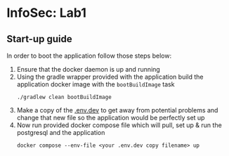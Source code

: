 # InfoSec: Lab1

## Start-up guide
In order to boot the application follow those steps below:
1. Ensure that the docker daemon is up and running
2. Using the gradle wrapper provided with the application build
the application docker image with the `bootBuildImage` task
    ```shell
    ./gradlew clean bootBuildImage
    ```
3. Make a copy of the [.env.dev](./.env.dev) to get away from 
potential problems and change that new file so the application
would be perfectly set up
4. Now run provided docker compose file which will pull,
set up & run the postgresql and the application
    ```shell
    docker compose --env-file <your .env.dev copy filename> up
    ```
